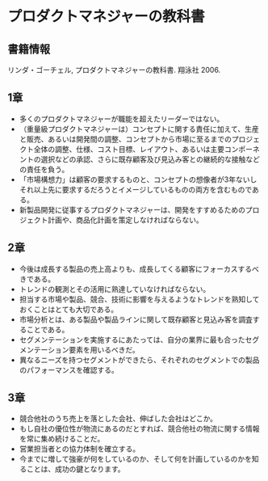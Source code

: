 # プロダクトマネジャーの教科書

## 書籍情報

リンダ・ゴーチェル, プロダクトマネジャーの教科書. 翔泳社 2006.

## 1章

- 多くのプロダクトマネジャーが職能を超えたリーダーではない。
- （重量級プロダクトマネジャーは）コンセプトに関する責任に加えて、生産と販売、あるいは開発間の調整、コンセプトから市場に至るまでのプロジェクト全体の調整、仕様、コスト目標、レイアウト、あるいは主要コンポーネントの選択などの承認、さらに既存顧客及び見込み客との継続的な接触などの責任を負う。
- 「市場構想力」は顧客の要求するものと、コンセプトの想像者が3年ないしそれ以上先に要求するだろうとイメージしているものの両方を含むものである。
- 新製品開発に従事するプロダクトマネジャーは、開発をすすめるためのプロジェクト計画や、商品化計画を策定しなければならない。

## 2章

- 今後は成長する製品の売上高よりも、成長してくる顧客にフォーカスするべきである。
- トレンドの観測とその活用に熟達していなければならない。
- 担当する市場や製品、競合、技術に影響を与えるようなトレンドを熟知しておくことはとても大切である。
- 市場分析とは、ある製品や製品ラインに関して既存顧客と見込み客を調査することである。
- セグメンテーションを実施するにあたっては、自分の業界に最も合ったセグメンテーション要素を用いるべきだ。
- 異なるニーズを持つセグメントができたら、それぞれのセグメントでの製品のパフォーマンスを確認する。

## 3章

- 競合他社のうち売上を落とした会社、伸ばした会社はどこか。
- もし自社の優位性が物流にあるのだとすれば、競合他社の物流に関する情報を常に集め続けることだ。
- 営業担当者との協力体制を確立する。
- 今までに増して強豪が何をしているのか、そして何を計画しているのかを知ることは、成功の鍵となります。








